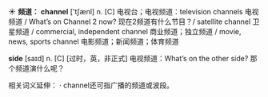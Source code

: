 ☀ <span class="category">**频道：**</span>
<span class="vocabulary">**channel**</span> ['tʃænl] 
<span class="definition">n. [C] 电视台；电视频道：</span>television channels 电视频道 / What’s on Channel 2 now? 现在2频道有什么节目？/ satellite channel 卫星频道 / commercial, independent channel 商业频道；独立频道 / movie, news, sports channel 电影频道；新闻频道；体育频道

<span class="vocabulary">**side**</span> [saɪd] 
<span class="definition">n. [C] [过时，英，非正式] 电视频道：</span>What’s on the other side? 那个频道演什么呢？

相关词义延伸：
· channel还可指广播的频道或波段。
